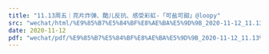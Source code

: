 ```yaml
---
title: "11.13周五｜亮片炸弹、酷儿反抗、感受彩虹-「可盐可甜」@loopy"
src: "wechat/html/%E9%85%B7%E5%84%BF%E8%AE%BA%E5%9D%9B_2020-11-12_11.13%E5%91%A8%E4%BA%94%EF%BD%9C%E4%BA%AE%E7%89%87%E7%82%B8%E5%BC%B9%E3%80%81%E9%85%B7%E5%84%BF%E5%8F%8D%E6%8A%97%E3%80%81%E6%84%9F%E5%8F%97%E5%BD%A9%E8%99%B9-%E3%80%8C%E5%8F%AF%E7%9B%90%E5%8F%AF%E7%94%9C%E3%80%8D%40loopy.html"
date: 2020-11-12
pdf: "wechat/pdf/%E9%85%B7%E5%84%BF%E8%AE%BA%E5%9D%9B_2020-11-12_11.13%E5%91%A8%E4%BA%94%EF%BD%9C%E4%BA%AE%E7%89%87%E7%82%B8%E5%BC%B9%E3%80%81%E9%85%B7%E5%84%BF%E5%8F%8D%E6%8A%97%E3%80%81%E6%84%9F%E5%8F%97%E5%BD%A9%E8%99%B9-%E3%80%8C%E5%8F%AF%E7%9B%90%E5%8F%AF%E7%94%9C%E3%80%8D%40loopy.pdf"
---
```

